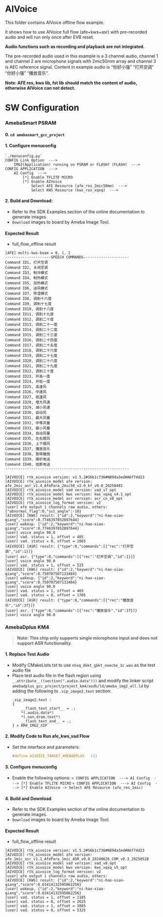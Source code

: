 # AIVoice

This folder contains AIVoice offline flow example.

It shows how to use AIVoice full flow (afe+kws+asr) with pre-recorded audio and will run only once after EVB reset.

**Audio functions such as recording and playback are not integrated.**

The pre-recorded audio used in this example is a 3 channel audio, channel 1 and channel 2 are microphone signals with 2mic50mm array and channel 3 is AEC reference signal. Content in example audio is “你好小强” “打开空调” “你好小强” “播放音乐”.

**Note: AFE res, kws lib, fst lib should match the content of audio, otherwise AIVoice can not detect.**

# SW Configuration
### AmebaSmart PSRAM

#### 0. `cd amebasmart_gcc_project`

#### 1. Configure menuconfig
    `./menuconfig.py`
    CONFIG Link Option  --->
        IMG2(Application) running on PSRAM or FLASH? (FLASH)  --->
    CONFIG APPLICATION  --->
        AI Config  --->
            [*] Enable TFLITE MICRO
            [*] Enable AIVoice
                Select AFE Resource (afe_res_2mic50mm)  --->
                Select KWS Resource (kws_res_xqxq)  --->

#### 2. Build and Download:
   * Refer to the SDK Examples section of the online documentation to generate images.
   * `Download` images to board by Ameba Image Tool.

#### Expected Result
* full_flow_offline result
```
[AFE] multi-kws-beam = 0, 1, 2
---------------------SPEECH COMMANDS---------------------
Command ID1, 打开空调
Command ID2, 关闭空调
Command ID3, 制冷模式
Command ID4, 制热模式
Command ID5, 加热模式
Command ID6, 送风模式
Command ID7, 除湿模式
Command ID8, 调到十六度
Command ID9, 调到十七度
Command ID10, 调到十八度
Command ID11, 调到十九度
Command ID12, 调到二十度
Command ID13, 调到二十一度
Command ID14, 调到二十二度
Command ID15, 调到二十三度
Command ID16, 调到二十四度
Command ID17, 调到二十五度
Command ID18, 调到二十六度
Command ID19, 调到二十七度
Command ID20, 调到二十八度
Command ID21, 调到二十九度
Command ID22, 调到三十度
Command ID23, 开高一度
Command ID24, 开低一度
Command ID25, 高速风
Command ID26, 中速风
Command ID27, 低速风
Command ID28, 增大风速
Command ID29, 减小风速
Command ID30, 自动风
Command ID31, 最大风量
Command ID32, 中等风量
Command ID33, 最小风量
Command ID34, 自动风量
Command ID35, 左右摆风
Command ID36, 上下摆风
Command ID37, 播放音乐
Command ID38, 暂停播放
Command ID39, 接听电话
Command ID40, 挂断电话
---------------------------------------------------------

[AIVOICE] rtk_aivoice version: v1.5.2#S6b1c736#N89da3ed#A6f74d23
[AIVOICE] rtk_aivoice_model afe version: afe_2mic_asr_v1.4_AfePara_2mic50_v2.0_bf_v0.0_20250401
[AIVOICE] rtk_aivoice_model vad version: vad_v7_opt
[AIVOICE] rtk_aivoice_model kws version: kws_xqxq_v4.1_opt
[AIVOICE] rtk_aivoice_model asr version: asr_cn_v8_opt
[AIVOICE] rtk_aivoice_log_format version: v2
[user] afe output 1 channels raw audio, others: {"abnormal_flag":0,"ssl_angle":-10}
[AIVOICE] [KWS] result: {"id":2,"keyword":"ni-hao-xiao-qiang","score":0.7746397852897644}
[user] wakeup. {"id":2,"keyword":"ni-hao-xiao-qiang","score":0.7746397852897644}
[user] voice angle 90.0
[user] vad. status = 1, offset = 405
[user] vad. status = 0, offset = 1865
[AIVOICE] [ASR] result: {"type":0,"commands":[{"rec":"打开空调","id":1}]}
[user] asr. {"type":0,"commands":[{"rec":"打开空调","id":1}]}
[user] voice angle 90.0
[user] vad. status = 1, offset = 525
[AIVOICE] [KWS] result: {"id":2,"keyword":"ni-hao-xiao-qiang","score":0.750707507133484}
[user] wakeup. {"id":2,"keyword":"ni-hao-xiao-qiang","score":0.750707507133484}
[user] voice angle 90.0
[user] vad. status = 1, offset = 465
[user] vad. status = 0, offset = 1765
[AIVOICE] [ASR] result: {"type":0,"commands":[{"rec":"播放音乐","id":37}]}
[user] asr. {"type":0,"commands":[{"rec":"播放音乐","id":37}]}
[user] voice angle 90.0
```

### AmebaDplus KM4

> **Note: This chip only supports single microphone input and does not support ASR functionality.**

#### 1. Replace Test Audio
- Modify CMakeLists.txt to use `nhxq_dkkt_gbkt_noecho_1c.wav` as the test audio file
- Place test audio file in the flash region using `__attribute__((section(".audio.data")))` and modify the linker script `amebadplus_gcc_project/project_km4/asdk/ld/ameba_img2_all.ld` by adding the following to `.xip_image2.text` section:
    ```ld
    .xip_image2.text :
    {
        __flash_text_start__ = .;
        *(.audio.data*)
        *(.non.dram.text*)
        __flash_text_end__ = .;
    } > KM4_IMG2_XIP
    ```

#### 2. Modify Code to Run afe_kws_vad Flow
- Set the interface and parameters:
    ```c
    #define AIVOICE_TARGET_AMEBADPLUS   (1)
    ```

#### 3. Configure menuconfig
- Enable the following options:
    ```< CONFIG APPLICATION  ---> AI Config  ---> [*] Enable TFLITE MICRO```
    ```< CONFIG APPLICATION  ---> AI Config  ---> [*] Enable AIVoice -> Select AFE Resource (afe_res_1mic)```

#### 4. Build and Download
* Refer to the SDK Examples section of the online documentation to generate images.
* `Download` images to board by Ameba Image Tool.


#### Expected Result
* full_flow_offline result
```
[AIVOICE] rtk_aivoice version: v1.5.2#S6b1c736#N89da3ed#A6f74d23
[AIVOICE] rtk_aivoice_model afe version: afe_1mic_asr_v1.1_AfePara_1mic_ASR_v0.0_20240626_COM_v0.3_20250528
[AIVOICE] rtk_aivoice_model vad version: vad_v8_opt
[AIVOICE] rtk_aivoice_model kws version: kws_xqxq_v5_opt
[AIVOICE] rtk_aivoice_log_format version: v2
[user] afe output 1 channels raw audio, others: 
[AIVOICE] [KWS] result: {"id":2,"keyword":"ni-hao-xiao-qiang","score":0.63414132595062256}
[user] wakeup. {"id":2,"keyword":"ni-hao-xiao-qiang","score":0.63414132595062256}
[user] vad. status = 1, offset = 1185
[user] vad. status = 0, offset = 2625
[user] vad. status = 1, offset = 3885
[user] vad. status = 0, offset = 5325
```
